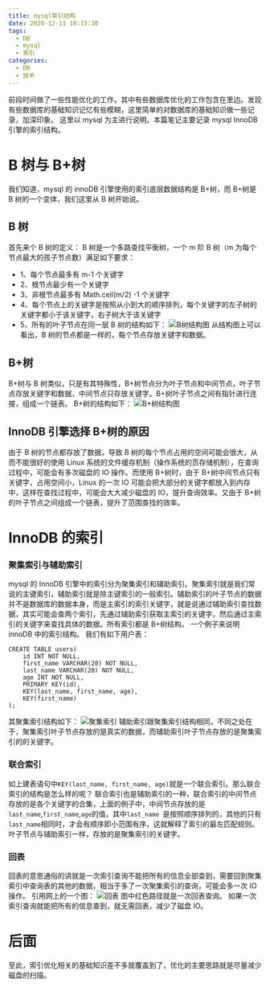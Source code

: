 ```yaml
---
title: mysql索引结构
date: 2020-12-11 18:15:30
tags:
  - DB
  - mysql
  - 索引
categories:
  - DB
  - 技术
---
```


前段时间做了一些性能优化的工作，其中有些数据库优化的工作包含在里边。发现有些数据库的基础知识记忆有些模糊，这里简单的对数据库的基础知识做一些记录，加深印象。
这里以 mysql 为主进行说明。本篇笔记主要记录 mysql InnoDB 引擎的索引结构。

<!--more-->

# B 树与 B+树

我们知道，mysql 的 innoDB 引擎使用的索引底层数据结构是 B+树，而 B+树是 B 树的一个变体，我们这里从 B 树开始说。

## B 树

首先来个 B 树的定义：
B 树是一个多路查找平衡树，一个 m 阶 B 树（m 为每个节点最大的孩子节点数）满足如下要求：

- 1、每个节点最多有 m-1 个关键字
- 2、根节点最少有一个关键字
- 3、非根节点最多有 Math.ceil(m/2) -1 个关键字
- 4、每个节点上的关键字是按照从小到大的顺序排列，每个关键字的左子树的关键字都小于该关键字，右子树大于该关键字
- 5、所有的叶子节点在同一层
  B 树的结构如下：
  ![B树结构图](/images/B树.png)
  从结构图上可以看出，B 树的节点都是一样的，每个节点存放关键字和数据。

## B+树

B+树与 B 树类似，只是有其特殊性，B+树节点分为叶子节点和中间节点，叶子节点存放关键字和数据，中间节点只存放关键字。B+树叶子节点之间有指针进行连接，组成一个链表。
B+树的结构如下：
![B+树结构图](/images/B+树.png)

## InnoDB 引擎选择 B+树的原因

由于 B 树的节点都存放了数据，导致 B 树的每个节点占用的空间可能会很大，从而不能很好的使用 Linux 系统的文件缓存机制（操作系统的页存储机制），在查询过程中，可能会有多次磁盘的 IO 操作。而使用 B+树时，由于 B+树中间节点只有关键字，占用空间小，Linux 的一次 IO 可能会把大部分的关键字都放入到内存中，这样在查找过程中，可能会大大减少磁盘的 IO，提升查询效率。又由于 B+树的叶子节点之间组成一个链表，提升了范围查找的效率。

# InnoDB 的索引

### 聚集索引与辅助索引

mysql 的 InnoDB 引擎中的索引分为聚集索引和辅助索引。聚集索引就是我们常说的主键索引，辅助索引就是除主键索引的一般索引。辅助索引的叶子节点的数据并不是数据库的数据本身，而是主索引的索引关键字，就是说通过辅助索引查找数据，其实可能会查两个索引，先通过辅助索引获取主索引的关键字，然后通过主索引的关键字来查找具体的数据。所有索引都是 B+树结构。
一个例子来说明 innoDB 中的索引结构。
我们有如下用户表：

```
CREATE TABLE users(
    id INT NOT NULL,
    first_name VARCHAR(20) NOT NULL,
    last_name VARCHAR(20) NOT NULL,
    age INT NOT NULL,
    PRIMARY KEY(id),
    KEY(last_name, first_name, age),
    KEY(first_name)
);
```

其聚集索引结构如下：
![聚集索引](/images/聚集索引.png)
辅助索引跟聚集索引结构相同，不同之处在于，聚集索引叶子节点存放的是真实的数据，而辅助索引叶子节点存放的是聚集索引的的关键字。

### 联合索引

如上建表语句中`KEY(last_name, first_name, age)`就是一个联合索引。那么联合索引的结构是怎么样的呢？
联合索引也是辅助索引的一种，联合索引的中间节点存放的是各个关键字的合集，上面的例子中，中间节点存放的是`last_name`,`first_name`,`age`的值，其中`last_name `是按照顺序排列的，其他的只有`last_name`相同时，才会有顺序即小范围有序，这就解释了索引的最左匹配规则。叶子节点与辅助索引一样，存放的是聚集索引的关键字。

### 回表

回表的意思通俗的讲就是一次索引查询不能把所有的信息全部查到，需要回到聚集索引中查询表的其他的数据，相当于多了一次聚集索引的查询，可能会多一次 IO 操作。
引用网上的一个图：
![回表](/images/回表.png)
图中红色路径就是一次回表查询。
如果一次索引查询就能把所有的信息查到，就无需回表，减少了磁盘 IO。

# 后面

至此，索引优化相关的基础知识差不多就覆盖到了，优化的主要思路就是尽量减少磁盘的扫描。
